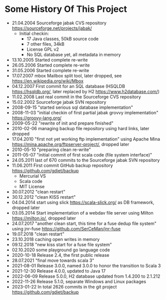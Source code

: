 # Some History Of This Project

* 21.04.2004 Sourceforge jabak CVS repository https://sourceforge.net/projects/jabak/
  * Initial checkin:
    - 17 Java classes, 50kB source code
    - 7 other files, 34kB
    - License GPL v2
    - No SQL database yet, all metadata in memory
* 13.10.2005 Started complete re-write
* 26.05.2006 Started complete re-write
* 31.05.2006 Started complete re-write
* 17.07.2007 mbox Mailbox split tool, later dropped, see https://en.wikipedia.org/wiki/Mbox
* 04.12.2007 First commit for an SQL database (HSQLDB https://hsqldb.org/, later replaced by H2 https://www.h2database.com/)
* 11.02.2008 Last real commit in the Sourceforge CVS repository
* 15.02.2002 Sourceforge jabak SVN repository
* 2008-09-15 "started serious sql database implementation"
* 2008-11-03 "initial checkin of first partial jabak grovvy implementation" https://groovy-lang.org/
* 2009-05-22 "rewrite of init and prepare finished"
* 2010-02-06 managing backup file repository using hard links, later dropped
* 17.04.2010 "first not yet working ftp implementation" using Apache Mina https://mina.apache.org/ftpserver-project/, dropped later
* 2010-05-10 "preparing clean re-write"
* 2011-05-07 "initial commit of first scala code (file system interface)"
* 24.05.2011 last of 670 commits to the Sourceforge jabak SVN repository
* 11.06.2011 First commit GitHub backup repository https://github.com/gdiet/backup
  - Mercurial VS
  - Scala code
  - MIT License
* 30.07.2012 "clean restart"
* 30.12.2012 "clean KISS restart"
* 04.04.2014 start using slick https://scala-slick.org/ as DB framework, dropped later
* 03.05.2014 Start implementation of a webdav file server using Milton https://milton.io/, dropped later
* 24.07.2017 "another clean start, this time for a fuse dedup file system" using jnr-fuse https://github.com/SerCeMan/jnr-fuse
* 19.07.2018 "clean restart"
* 23.10.2018 caching open writes in memory
* 09.12.2018 "new kiss start for a fuse file system"
* 02.10.2020 some playground go language code
* 2020-10-18 Release 2.4, the first public release
* 28.07.2021 "final move towards scala 3"
* 2021-08-01 Release 3.0.0, named 3.0.0 to honor the transition to Scala 3
* 2021-12-30 Release 4.0.0, updated to Java 17
* 2022-06-09 Release 5.0.0, H2 database updated from 1.4.200 to 2.1.212
* 2022-11-26 Release 5.1.0, separate Windows and Linux packages
* 2023-01-22 In total 2626 commits in the git project https://github.com/gdiet/backup
